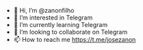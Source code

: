 - 👋 Hi, I’m @zanonfilho
- 👀 I’m interested in Telegram
- 🌱 I’m currently learning Telegram
- 💞️ I’m looking to collaborate on Telegram
- 📫 How to reach me https://t.me/josezanon

<!---
zanonfilho/zanonfilho is a ✨ special ✨ repository because its `README.md` (this file) appears on your GitHub profile.
You can click the Preview link to take a look at your changes.
--->
